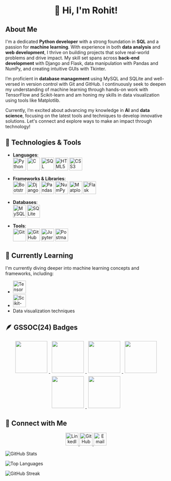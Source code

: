 <h1 align="center">👋 Hi, I'm Rohit!</h1>


## About Me
I'm a dedicated **Python developer** with a strong foundation in **SQL** and a passion for **machine learning**. With experience in both **data analysis** and **web development**, I thrive on building projects that solve real-world problems and drive impact. My skill set spans across **back-end development** with Django and Flask, data manipulation with Pandas and NumPy, and creating intuitive GUIs with Tkinter.

I’m proficient in **database management** using MySQL and SQLite and well-versed in version control with Git and GitHub. I continuously seek to deepen my understanding of machine learning through hands-on work with TensorFlow and Scikit-learn and am honing my skills in data visualization using tools like Matplotlib.

Currently, I’m excited about advancing my knowledge in **AI** and **data science**, focusing on the latest tools and techniques to develop innovative solutions. Let's connect and explore ways to make an impact through technology!

## 🔧 Technologies & Tools
- **Languages**:  
  <img src="https://img.icons8.com/color/48/000000/python--v1.png" alt="Python" width="40"/>
  <img src="https://img.icons8.com/color/48/000000/c-programming.png" alt="C" width="40"/> 
  <img src="https://upload.wikimedia.org/wikipedia/commons/8/87/Sql_data_base_with_logo.png" alt="SQL" width="40"/> 
  <img src="https://cdn.jsdelivr.net/gh/devicons/devicon/icons/html5/html5-original.svg" alt="HTML5" width="40" height="40"/>
  <img src="https://cdn.jsdelivr.net/gh/devicons/devicon/icons/css3/css3-original.svg" alt="CSS3" width="40" height="40"/>


- **Frameworks & Libraries**:  
  <img src="https://cdn.jsdelivr.net/gh/devicons/devicon/icons/bootstrap/bootstrap-original.svg" alt="Bootstrap" width="40" height="40"/>
  <img src="https://img.icons8.com/color/48/000000/django.png" alt="Django" width="40"/>
  <img src="https://img.icons8.com/color/48/000000/pandas.png" alt="Pandas" width="40"/>
  <img src="https://img.icons8.com/color/48/000000/numpy.png" alt="NumPy" width="40"/>
  <img src="https://upload.wikimedia.org/wikipedia/commons/8/84/Matplotlib_icon.svg" alt="Matplotlib" width="40"/>
  <img src="https://img.icons8.com/ios-filled/50/000000/flask.png" alt="Flask" width="40"/>

- **Databases**:  
  <img src="https://img.icons8.com/color/48/000000/mysql-logo.png" alt="MySQL" width="40"/>
  <img src="https://upload.wikimedia.org/wikipedia/commons/3/38/SQLite370.svg" alt="SQLite" width="40"/>

- **Tools**:  
  <img src="https://img.icons8.com/color/48/000000/git.png" alt="Git" width="40"/>
  <img src="https://img.icons8.com/ios-glyphs/50/000000/github.png" alt="GitHub" width="40"/>
  <img src="https://img.icons8.com/fluency/48/000000/jupyter.png" alt="Jupyter Notebook" width="40"/>
   <img src="https://www.vectorlogo.zone/logos/getpostman/getpostman-icon.svg" alt="Postman" width="40"/>

## 🌱 Currently Learning
I'm currently diving deeper into machine learning concepts and frameworks, including:
- <img src="https://img.icons8.com/color/48/000000/tensorflow.png" alt="TensorFlow" width="40"/>
- <img src="https://upload.wikimedia.org/wikipedia/commons/0/05/Scikit_learn_logo_small.svg" alt="Scikit-learn" width="40"/>
- Data visualization techniques

## 🪶 GSSOC(24) Badges 
<div align='center'>
<a href="https://gssoc.girlscript.tech/leaderboard">
<img src="https://raw.githubusercontent.com/GSSoC24/Postman-Challenge/main/docs/assets/Postman%20White.png" width="100px" height="100px" style="margin: 5px;" />
<img src="https://raw.githubusercontent.com/GSSoC24/Postman-Challenge/main/docs/assets/1.png" width="100px" height="100px" style="margin: 5px;" />
<img src="https://raw.githubusercontent.com/GSSoC24/Postman-Challenge/main/docs/assets/2.png" width="100px" height="100px" style="margin: 5px;" />
<img src="https://raw.githubusercontent.com/GSSoC24/Postman-Challenge/main/docs/assets/3.png" width="100px" height="100px" style="margin: 5px;" />
<img src="https://raw.githubusercontent.com/GSSoC24/Postman-Challenge/main/docs/assets/4.png" width="100px" height="100px" style="margin: 5px;" />
<img src="https://raw.githubusercontent.com/GSSoC24/Postman-Challenge/main/docs/assets/5.png" width="100px" height="100px" style="margin: 5px;" />
</a>
</div>

## 💬 Connect with Me

<p align="center">
  <a href="https://www.linkedin.com/in/rohit-dutta-64b0242a0/">
    <img src="https://img.icons8.com/fluency/48/000000/linkedin.png" alt="LinkedIn" width="40"/>
  </a>
  <a href="https://github.com/riku-d">
    <img src="https://img.icons8.com/ios-glyphs/48/000000/github.png" alt="GitHub" width="40"/>
  </a>
  <a href="mailto:rohitdutta2103@gmail.com">
    <img src="https://img.icons8.com/fluency/48/000000/gmail.png" alt="Email" width="40"/>
  </a>
</p>

![GitHub Stats](https://github-readme-stats.vercel.app/api?username=riku-d&show_icons=true&theme=tokyonight)

![Top Languages](https://github-readme-stats.vercel.app/api/top-langs/?username=riku-d&layout=compact&theme=tokyonight)

![GitHub Streak](https://github-readme-streak-stats.herokuapp.com/?user=riku-d&theme=tokyonight)